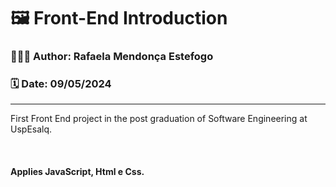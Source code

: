 <h1>🖼️ Front-End Introduction</h1>
<h3>👩🏻‍💻 Author: Rafaela Mendonça Estefogo</h3>
<h3>🗓️ Date: 09/05/2024</h3>
<hr>
<p>First Front End project in the post graduation of Software Engineering at UspEsalq.</p>
<br>
<h4>Applies JavaScript, Html e Css.</h4>
